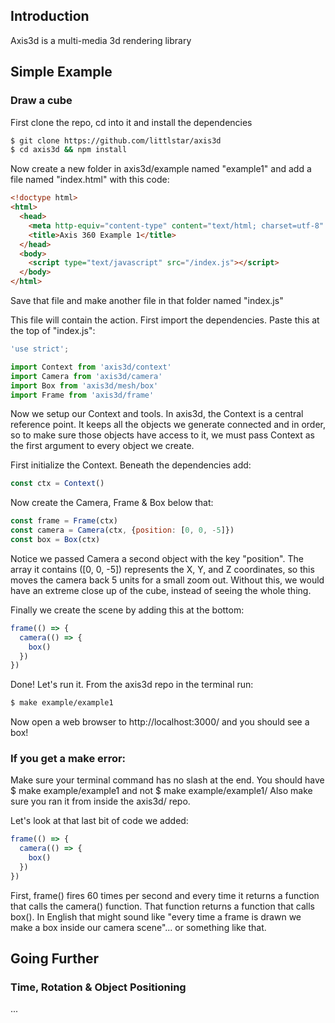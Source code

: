 ## Introduction
Axis3d is a multi-media 3d rendering library

## Simple Example
### Draw a cube

First clone the repo, cd into it and install the dependencies

```bash
$ git clone https://github.com/littlstar/axis3d
$ cd axis3d && npm install
```

Now create a new folder in axis3d/example named "example1" and add
a file named "index.html" with this code:
```html
<!doctype html>
<html>
  <head>
    <meta http-equiv="content-type" content="text/html; charset=utf-8" />
    <title>Axis 360 Example 1</title>
  </head>
  <body>
    <script type="text/javascript" src="/index.js"></script>
  </body>
</html>
```
Save that file and make another file in that folder named "index.js"

This file will contain the action. First import the dependencies.
Paste this at the top of "index.js":

```javascript
'use strict';

import Context from 'axis3d/context'
import Camera from 'axis3d/camera'
import Box from 'axis3d/mesh/box'
import Frame from 'axis3d/frame'
```
Now we setup our Context and tools. 
In axis3d, the Context is a central reference point. It keeps all the objects we generate 
connected and in order, so to make sure those objects have access to it, we must pass Context
as the first argument to every object we create.

First initialize the Context. Beneath the dependencies add:
```javascript
const ctx = Context()
```

Now create the Camera, Frame & Box below that:
```javascript
const frame = Frame(ctx)
const camera = Camera(ctx, {position: [0, 0, -5]})
const box = Box(ctx)
```

Notice we passed Camera a second object with the key "position". The array it contains ([0, 0, -5])
represents the X, Y, and Z coordinates, so this moves the camera back 5 units for a small zoom out.
Without this, we would have an extreme close up of the cube, instead of seeing the whole thing.

Finally we create the scene by adding this at the bottom:
```javascript
frame(() => {
  camera(() => {
    box()
  })
})
```
Done! Let's run it.
From the axis3d repo in the terminal run:
```bash
$ make example/example1
```

Now open a web browser to http://localhost:3000/ and you should see a box!

### If you get a make error:
Make sure your terminal command has no slash at the end. You should have $ make example/example1 and not
$ make example/example1/ Also make sure you ran it from inside the axis3d/ repo.


Let's look at that last bit of code we added:
```javascript
frame(() => {
  camera(() => {
    box()
  })
})
```

First, frame() fires 60 times per second and every time it returns a function that calls the camera() function. 
That function returns a function that calls box(). In English that might sound like "every time a frame
is drawn we make a box inside our camera scene"... or something like that.

## Going Further
### Time, Rotation & Object Positioning

...





